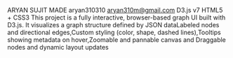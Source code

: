 ARYAN SUJIT MADE 
aryan310310
aryan310m@gmail.com
D3.js v7 HTML5 + CSS3
This project is a fully interactive, browser-based graph UI built with D3.js. It visualizes a graph structure defined by JSON dataLabeled nodes and directional edges,Custom styling (color, shape, dashed lines),Tooltips showing metadata on hover,Zoomable and pannable canvas and Draggable nodes and dynamic layout updates
